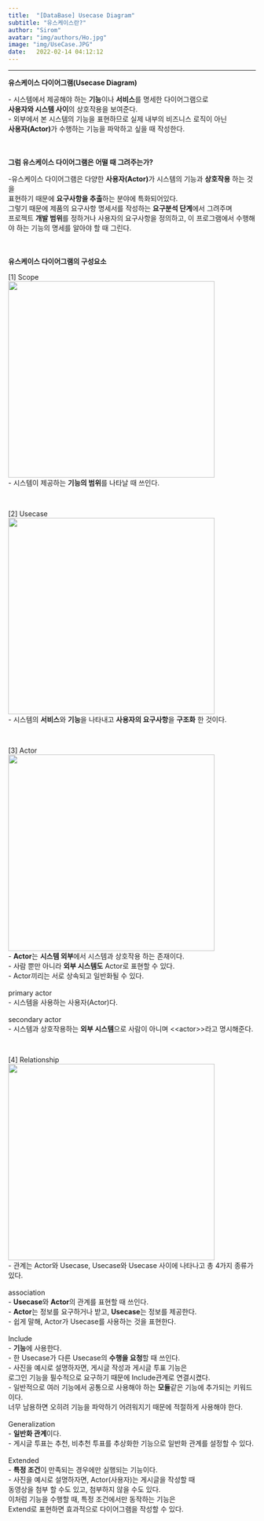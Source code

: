 ```yaml
---
title:  "[DataBase] Usecase Diagram"
subtitle: "유스케이스란?"
author: "Sirom"
avatar: "img/authors/Ho.jpg"
image: "img/UseCase.JPG"
date:   2022-02-14 04:12:12
---
```

***

<b class="topic">유스케이스 다이어그램(Usecase Diagram)</b>
<p class="content">
  - 시스템에서 제공해야 하는 <b>기능</b>이나 <b>서비스</b>를 명세한 다이어그램으로<br>
    <b>사용자와 시스템 사이</b>의 상호작용을 보여준다.<br>
  - 외부에서 본 시스템의 기능을 표현하므로 실제 내부의 비즈니스 로직이 아닌<br>
    <b>사용자(Actor)</b>가 수행하는 기능을 파악하고 싶을 때 작성한다.
</p>
<br>
<br>
<b class="topic">그럼 유스케이스 다이어그램은 어떨 때 그려주는가?</b>
<p class="content">-유스케이스 다이어그램은 다양한 <b>사용자(Actor)</b>가 시스템의 기능과 <b>상호작용</b> 하는 것을<br> 
   표현하기 때문에 <b>요구사항을 추출</b>하는 분야에 특화되어있다.<br>
   그렇기 때문에 제품의 요구사항 명세서를 작성하는 <b>요구분석 단계</b>에서 그려주며<br>
   프로젝트 <b>개발 범위</b>를 정하거나 사용자의 요구사항을 정의하고, 이 프로그램에서 수행해야 하는 기능의 명세를 알아야 할 때 그린다.
</p>
<br>
<br>
<b class="topic">유스케이스 다이어그램의 구성요소</b>
<p class="content">
  [1] Scope<br>
  <img src="https://img1.daumcdn.net/thumb/R1280x0/?scode=mtistory2&fname=https%3A%2F%2Fblog.kakaocdn.net%2Fdn%2FbKUzV2%2FbtqD7GQ9hFz%2FjsaYUjCUeA8zWF7HVqHulK%2Fimg.png" width="420" height="400"><br>
  - 시스템이 제공하는 <b>기능의 범위</b>를 나타날 때 쓰인다.
</p>
<br>
<p class="content">
  [2] Usecase<br>
  <img src="https://img1.daumcdn.net/thumb/R1280x0/?scode=mtistory2&fname=https%3A%2F%2Fblog.kakaocdn.net%2Fdn%2Fnn1ji%2FbtqD8iWBj8B%2Fmh8iz4ryxEoxfWW0key4w0%2Fimg.png" width="420" height="400"><br>
  - 시스템의 <b>서비스</b>와 <b>기능</b>을 나타내고 <b>사용자의 요구사항</b>을 <b>구조화</b> 한 것이다.
</p>
<br>
<p class="content">
  [3] Actor<br>
  <img src="https://img1.daumcdn.net/thumb/R1280x0/?scode=mtistory2&fname=https%3A%2F%2Fblog.kakaocdn.net%2Fdn%2FdNjqd1%2FbtqD8N29nY1%2FQBJAaLyu3fLbyWPEi9OQWk%2Fimg.png" width="420" height="400"><br>
  - <b>Actor</b>는 <b>시스템 외부</b>에서 시스템과 상호작용 하는 존재이다.<br>
  - 사람 뿐만 아니라 <b>외부 시스템도</b> Actor로 표현할 수 있다.<br>
  - Actor끼리는 서로 상속되고 일반화될 수 있다.<br>
  <br>
  primary actor<br>
  - 시스템을 사용하는 사용자(Actor)다.<br>
  <br>
  secondary actor<br>
  - 시스템과 상호작용하는 <b>외부 시스템</b>으로 사람이 아니며 &lt;&lt;actor&gt;&gt;라고 명시해준다.<br>
</p>
<br>
<p class="content">
  [4] Relationship<br>
  <img src="https://img1.daumcdn.net/thumb/R1280x0/?scode=mtistory2&fname=https%3A%2F%2Fblog.kakaocdn.net%2Fdn%2FH8d2u%2FbtqD9uaZF7p%2FvUJuoF6G4piVLbEzTlEEd1%2Fimg.png" width="420" height="400"><br>
  - 관계는 Actor와 Usecase, Usecase와 Usecase 사이에 나타나고 총 4가지 종류가 있다.<br>
  <br>
  association<br>
  - <b>Usecase</b>와 <b>Actor</b>의 관계를 표현할 때 쓰인다.<br>
  - <b>Actor</b>는 정보를 요구하거나 받고, <b>Usecase</b>는 정보를 제공한다.<br>
  - 쉽게 말해, Actor가 Usecase를 사용하는 것을 표현한다.<br>
  <br>
  Include<br>
  - <b>기능</b>에 사용한다.<br>
  - 한 Usecase가 다른 Usecase의 <b>수행을 요청</b>할 때 쓰인다.<br>
  - 사진을 예시로 설명하자면, 게시글 작성과 게시글 투표 기능은<br>
    로그인 기능을 필수적으로 요구하기 때문에 Include관계로 연결시켰다.<br>
  - 일반적으로 여러 기능에서 공통으로 사용해야 하는 <b>모듈</b>같은 기능에 추가되는 키워드이다.<br>
    너무 남용하면 오히려 기능을 파악하기 어려워지기 때문에 적절하게 사용해야 한다.<br>
  <br>
  Generalization<br>
  - <b>일반화 관계</b>이다.<br>
  - 게시글 투표는 추천, 비추천 투표를 추상화한 기능으로 일반화 관계를 설정할 수 있다.<br>
  <br>
  Extended<br>
  - <b>특정 조건</b>이 만족되는 경우에만 실행되는 기능이다.<br>
  - 사진을 예시로 설명하자면, Actor(사용자)는 게시글을 작성할 때<br>
    동영상을 첨부 할 수도 있고, 첨부하지 않을 수도 있다.<br>
    이처럼 기능을 수행할 때, 특정 조건에서만 동작하는 기능은<br>
    Extend로 표현하면 효과적으로 다이어그램을 작성할 수 있다.<br>
</p>
<br>
